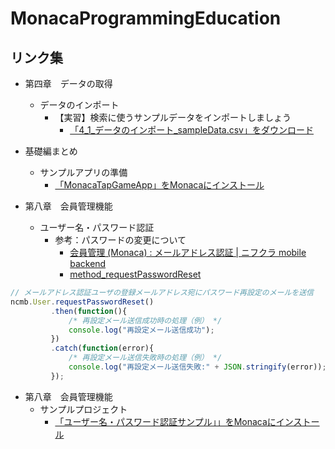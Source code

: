 # MonacaProgrammingEducation
## リンク集

* 第四章　データの取得
  * データのインポート
    * 【実習】検索に使うサンプルデータをインポートしましょう
      * [「4_1_データのインポート_sampleData.csv」をダウンロード](https://natsumo.github.io/MonacaProgrammingEducation/4_1_データのインポート_sampleData.csv)
* 基礎編まとめ　
  * サンプルアプリの準備
    * [「MonacaTapGameApp」をMonacaにインストール](https://monaca.mobi/directimport?pid=5b1105e1e788850674dba6d4)

* 第八章　会員管理機能
  * ユーザー名・パスワード認証
    * 参考：パスワードの変更について
      * [会員管理 \(Monaca\) : メールアドレス認証 \| ニフクラ mobile backend](http://mb.cloud.nifty.com/doc/current/user/authorize_email_monaca.html#/Monaca/)
      * [method_requestPasswordReset](http://mb.cloud.nifty.com/assets/sdk_doc/javascript/jsdoc/classes/NCMB.User.html#method_requestPasswordReset)
 
```js
// メールアドレス認証ユーザの登録メールアドレス宛にパスワード再設定のメールを送信
ncmb.User.requestPasswordReset()
         .then(function(){
             /* 再設定メール送信成功時の処理（例） */
             console.log("再設定メール送信成功");
         })
         .catch(function(error){
             /* 再設定メール送信失敗時の処理（例） */
             console.log("再設定メール送信失敗:" + JSON.stringify(error));
         });
```

* 第八章　会員管理機能
  * サンプルプロジェクト
     * [「ユーザー名・パスワード認証サンプル」」をMonacaにインストール](https://monaca.mobi/directimport?pid=5b2784d7e78885b569dba6d8)
